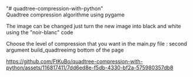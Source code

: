 "# quadtree-compression-with-python"  
Quadtree compression algorithme using pygame

The image can be changed just turn the new image into black and white using the "noir-blanc" code

Choose the level of compression that you want in the main.py file : second argument build_quadtreeimg bottom of the page


https://github.com/FtKuBo/quadtree-compression-with-python/assets/116817411/7dd6ed8e-f5db-4330-bf2a-575980357db8
